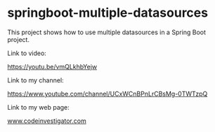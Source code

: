 # springboot-multiple-datasources
This project shows how to use multiple datasources in a Spring Boot project.

Link to video:

https://youtu.be/vmQLkhbYejw

Link to my channel:

https://www.youtube.com/channel/UCxWCnBPnLrCBsMg-0TWTzpQ

Link to my web page:

www.codeinvestigator.com
